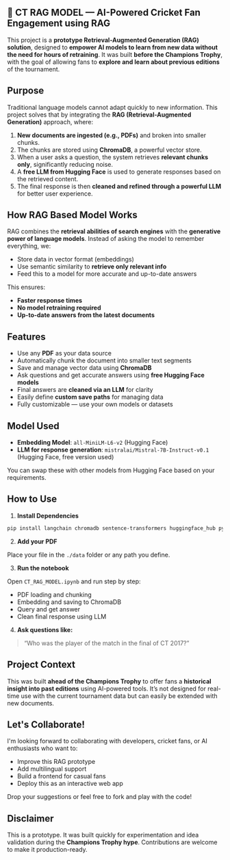 ## 🏏 CT RAG MODEL — AI-Powered Cricket Fan Engagement using RAG

This project is a **prototype Retrieval-Augmented Generation (RAG) solution**, designed to **empower AI models to learn from new data without the need for hours of retraining**. It was built **before the Champions Trophy**, with the goal of allowing fans to **explore and learn about previous editions** of the tournament.

## Purpose

Traditional language models cannot adapt quickly to new information. This project solves that by integrating the **RAG (Retrieval-Augmented Generation)** approach, where:

1. **New documents are ingested (e.g., PDFs)** and broken into smaller chunks.
2. The chunks are stored using **ChromaDB**, a powerful vector store.
3. When a user asks a question, the system retrieves **relevant chunks only**, significantly reducing noise.
4. A **free LLM from Hugging Face** is used to generate responses based on the retrieved content.
5. The final response is then **cleaned and refined through a powerful LLM** for better user experience.

## How RAG Based Model Works

RAG combines the **retrieval abilities of search engines** with the **generative power of language models**. Instead of asking the model to remember everything, we:
- Store data in vector format (embeddings)
- Use semantic similarity to **retrieve only relevant info**
- Feed this to a model for more accurate and up-to-date answers

This ensures:
- **Faster response times**
- **No model retraining required**
- **Up-to-date answers from the latest documents**

## Features

- Use any **PDF** as your data source
- Automatically chunk the document into smaller text segments
- Save and manage vector data using **ChromaDB**
- Ask questions and get accurate answers using **free Hugging Face models**
- Final answers are **cleaned via an LLM** for clarity
- Easily define **custom save paths** for managing data
- Fully customizable — use your own models or datasets

## Model Used

- **Embedding Model**: `all-MiniLM-L6-v2` (Hugging Face)
- **LLM for response generation**: `mistralai/Mistral-7B-Instruct-v0.1` (Hugging Face, free version used)

You can swap these with other models from Hugging Face based on your requirements.


## How to Use

1. **Install Dependencies**

```bash
pip install langchain chromadb sentence-transformers huggingface_hub pypdf
```

2. **Add your PDF**

Place your file in the `./data` folder or any path you define.

3. **Run the notebook**

Open `CT_RAG_MODEL.ipynb` and run step by step:
- PDF loading and chunking
- Embedding and saving to ChromaDB
- Query and get answer
- Clean final response using LLM

4. **Ask questions like:**
> “Who was the player of the match in the final of CT 2017?”


## Project Context

This was built **ahead of the Champions Trophy** to offer fans a **historical insight into past editions** using AI-powered tools. It’s not designed for real-time use with the current tournament data but can easily be extended with new documents.


## Let's Collaborate!

I'm looking forward to collaborating with developers, cricket fans, or AI enthusiasts who want to:
- Improve this RAG prototype
- Add multilingual support
- Build a frontend for casual fans
- Deploy this as an interactive web app

Drop your suggestions or feel free to fork and play with the code!


## Disclaimer

This is a prototype. It was built quickly for experimentation and idea validation during the **Champions Trophy hype**. Contributions are welcome to make it production-ready.
